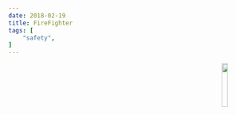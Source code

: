 ```yaml
---
date: 2018-02-19
title: FireFighter
tags: [
    "safety",
]
---
```

<img align="right" src="https://i.imgur.com/p8jenZt.png" style="width: 15%;">
